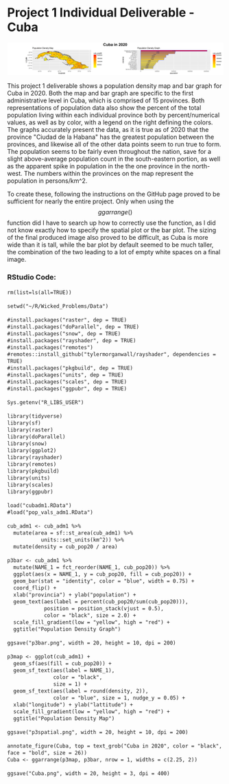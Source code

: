 # Project 1 Individual Deliverable - Cuba

![Population Density Map and Graph for Cuba in 2020. Click on the image to zoom or right-click to save. Numbers on map \(left\) represent population by persons/km^2.    ](../.gitbook/assets/cuba.png)

This project 1 deliverable shows a population density map and bar graph for Cuba in 2020. Both the map and bar graph are specific to the first administrative level in Cuba, which is comprised of 15 provinces. Both representations of population data also show the percent of the total population living within each individual province both by percent/numerical values, as well as by color, with a legend on the right defining the colors. The graphs accurately present the data, as it is true as of 2020 that the province "Ciudad de la Habana" has the greatest population between the provinces, and likewise all of the other data points seem to run true to form.  The population seems to be fairly even throughout the nation, save for a slight above-average population count in the south-eastern portion, as well as the apparent spike in population in the the one province in the north-west. The numbers within the provinces on the map represent the population in persons/km^2. 

To create these, following the instructions on the GitHub page proved to be sufficient for nearly the entire project. Only when using the $$ggarrange()$$ function did I have to search up how to correctly use the function, as I did not know exactly how to specify the spatial plot or the bar plot. The sizing of the final produced image also proved to be difficult, as Cuba is more wide than it is tall, while the bar plot by default seemed to be much taller, the combination of the two leading to a lot of empty white spaces on a final image. 





### RStudio Code:

```text
rm(list=ls(all=TRUE))

setwd("~/R/Wicked_Problems/Data")

#install.packages("raster", dep = TRUE)
#install.packages("doParallel", dep = TRUE)
#install.packages("snow", dep = TRUE)
#install.packages("rayshader", dep = TRUE)
#install.packages("remotes")
#remotes::install_github("tylermorganwall/rayshader", dependencies = TRUE)
#install.packages("pkgbuild", dep = TRUE)
#install.packages("units", dep = TRUE)
#install.packages("scales", dep = TRUE)
#install.packages("ggpubr", dep = TRUE)

Sys.getenv("R_LIBS_USER")

library(tidyverse)
library(sf)
library(raster)
library(doParallel)
library(snow)
library(ggplot2)
library(rayshader)
library(remotes)
library(pkgbuild)
library(units)
library(scales)
library(ggpubr)

load("cubadm1.RData")
#load("pop_vals_adm1.RData")

cub_adm1 <- cub_adm1 %>%
  mutate(area = sf::st_area(cub_adm1) %>%
           units::set_units(km^2)) %>%
  mutate(density = cub_pop20 / area)

p3bar <- cub_adm1 %>%
  mutate(NAME_1 = fct_reorder(NAME_1, cub_pop20)) %>%
  ggplot(aes(x = NAME_1, y = cub_pop20, fill = cub_pop20)) +
  geom_bar(stat = "identity", color = "blue", width = 0.75) +
  coord_flip() +
  xlab("provincia") + ylab("population") +
  geom_text(aes(label = percent(cub_pop20/sum(cub_pop20))),
            position = position_stack(vjust = 0.5),
            color = "black", size = 2.0) +
  scale_fill_gradient(low = "yellow", high = "red") +
  ggtitle("Population Density Graph")

ggsave("p3bar.png", width = 20, height = 10, dpi = 200)

p3map <- ggplot(cub_adm1) +
  geom_sf(aes(fill = cub_pop20)) +
  geom_sf_text(aes(label = NAME_1),
               color = "black",
               size = 1) +
  geom_sf_text(aes(label = round(density, 2)),
               color = "blue", size = 1, nudge_y = 0.05) +
  xlab("longitude") + ylab("lattitude") +
  scale_fill_gradient(low = "yellow", high = "red") +
  ggtitle("Population Density Map")

ggsave("p3spatial.png", width = 20, height = 10, dpi = 200)

annotate_figure(Cuba, top = text_grob("Cuba in 2020", color = "black", face = "bold", size = 26))
Cuba <- ggarrange(p3map, p3bar, nrow = 1, widths = c(2.25, 2))

ggsave("Cuba.png", width = 20, height = 3, dpi = 400)
```

